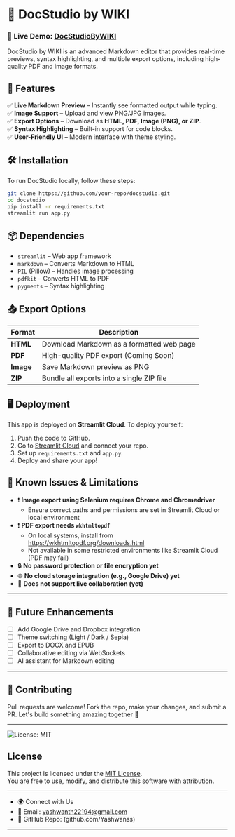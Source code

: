 # 📄 DocStudio by WIKI  

### 🚀 Live Demo: [DocStudioByWIKI](https://docstudio-bywiki.streamlit.app/) 

DocStudio by WIKI is an advanced Markdown editor that provides real-time previews, syntax highlighting, and multiple export options, including high-quality PDF and image formats.  

## 🌟 Features  

✅ **Live Markdown Preview** – Instantly see formatted output while typing.  
✅ **Image Support** – Upload and view PNG/JPG images.  
✅ **Export Options** – Download as **HTML, PDF, Image (PNG), or ZIP**.  
✅ **Syntax Highlighting** – Built-in support for code blocks.  
✅ **User-Friendly UI** – Modern interface with theme styling.  

## 🛠️ Installation  

To run DocStudio locally, follow these steps:  

```bash
git clone https://github.com/your-repo/docstudio.git  
cd docstudio  
pip install -r requirements.txt  
streamlit run app.py  
```

## 📦 Dependencies  

- `streamlit` – Web app framework  
- `markdown` – Converts Markdown to HTML  
- `PIL` (Pillow) – Handles image processing  
- `pdfkit` – Converts HTML to PDF  
- `pygments` – Syntax highlighting  

## 📤 Export Options  

| Format  | Description  |
|---------|-------------|
| **HTML**  | Download Markdown as a formatted web page |
| **PDF**   | High-quality PDF export (Coming Soon)|
| **Image** | Save Markdown preview as PNG |
| **ZIP**   | Bundle all exports into a single ZIP file |

## 🖥️ Deployment  

This app is deployed on **Streamlit Cloud**. To deploy yourself:  

1. Push the code to GitHub.  
2. Go to [Streamlit Cloud](https://share.streamlit.io/) and connect your repo.  
3. Set up `requirements.txt` and `app.py`.  
4. Deploy and share your app!  

## 🐞 Known Issues & Limitations  

- ❗ **Image export using Selenium requires Chrome and Chromedriver**  
  - Ensure correct paths and permissions are set in Streamlit Cloud or local environment  
- ❗ **PDF export needs `wkhtmltopdf`**  
  - On local systems, install from https://wkhtmltopdf.org/downloads.html  
  - Not available in some restricted environments like Streamlit Cloud (PDF may fail)  
- 🔒 **No password protection or file encryption yet**  
- 🌐 **No cloud storage integration (e.g., Google Drive) yet**  
- 🔄 **Does not support live collaboration (yet)**  

---

## 🎯 Future Enhancements  

- [ ] Add Google Drive and Dropbox integration  
- [ ] Theme switching (Light / Dark / Sepia)  
- [ ] Export to DOCX and EPUB  
- [ ] Collaborative editing via WebSockets  
- [ ] AI assistant for Markdown editing  

---

## 🤝 Contributing  

Pull requests are welcome! Fork the repo, make your changes, and submit a PR. Let's build something amazing together 🙌  

---

![License: MIT](https://img.shields.io/badge/License-MIT-blue.svg)
## License

This project is licensed under the [MIT License](LICENSE).  
You are free to use, modify, and distribute this software with attribution.

---

- 🌍 Connect with Us
- 📧 Email: yashwanth22194@gmail.com
- 🔗 GitHub Repo: (github.com/Yashwanss)

---
